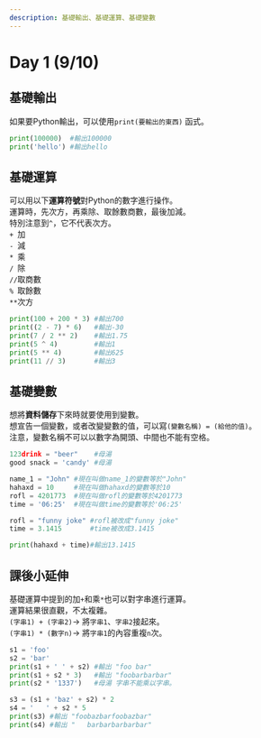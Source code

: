 ```yaml
---
description: 基礎輸出、基礎運算、基礎變數
---
```


# Day 1 (9/10)

## 基礎輸出

如果要Python輸出，可以使用`print(要輸出的東西)` 函式。

```python
print(100000)  #輸出100000
print('hello') #輸出hello
```

## 基礎運算

可以用以下**運算符號**對Python的數字進行操作。\
運算時，先次方，再乘除、取餘數商數，最後加減。\
特別注意到`^`，它不代表次方。\
`+ `加\
`- `減\
`* `乘\
`/ `除\
`//`取商數\
`% `取餘數\
`**`次方

```python
print(100 + 200 * 3) #輸出700
print((2 - 7) * 6)   #輸出-30
print(7 / 2 ** 2)    #輸出1.75
print(5 ^ 4)         #輸出1
print(5 ** 4)        #輸出625
print(11 // 3)       #輸出3
```

## 基礎變數

想將**資料儲存**下來時就要使用到變數。\
想宣告一個變數，或者改變變數的值，可以寫`(變數名稱) = (給他的值)`。\
注意，變數名稱不可以以數字為開頭、中間也不能有空格。

```python
123drink = "beer"    #母湯
good snack = 'candy' #母湯

name_1 = "John" #現在叫做name_1的變數等於"John"
hahaxd = 10     #現在叫做hahaxd的變數等於10
rofl = 4201773  #現在叫做rofl的變數等於4201773
time = '06:25'  #現在叫做time的變數等於'06:25'

rofl = "funny joke" #rofl被改成"funny joke"
time = 3.1415       #time被改成3.1415

print(hahaxd + time)#輸出13.1415
```

## 課後小延伸

基礎運算中提到的加`+`和乘`*`也可以對字串進行運算。\
運算結果很直觀，不太複雜。\
`(字串1) + (字串2)`→ 將`字串1`、`字串2`接起來。 \
`(字串1) * (數字n)`→ 將`字串1`的內容重複`n`次。

```python
s1 = 'foo'
s2 = 'bar'
print(s1 + ' ' + s2) #輸出 "foo bar"
print(s1 + s2 * 3)   #輸出 "foobarbarbar"
print(s2 * '1337')   #母湯 字串不能乘以字串。

s3 = (s1 + 'baz' + s2) * 2
s4 = '   ' + s2 * 5
print(s3) #輸出 "foobazbarfoobazbar"
print(s4) #輸出 "   barbarbarbarbar"
```
